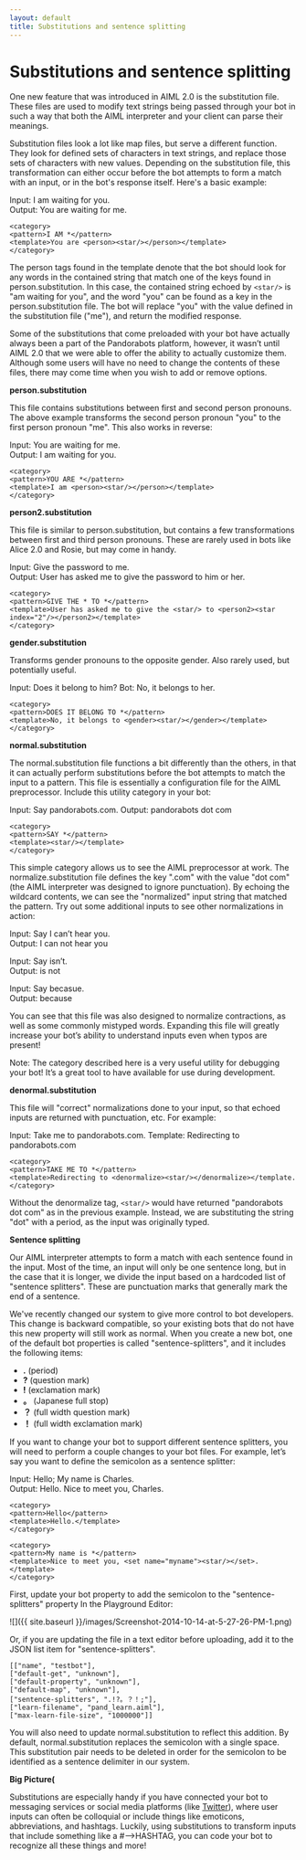 ```yaml
---
layout: default
title: Substitutions and sentence splitting
---
```


# Substitutions and sentence splitting

One new feature that was introduced in AIML 2.0 is the substitution file. These files are used to modify text strings being passed through your bot in such a way that both the AIML interpreter and your client can parse their meanings.

Substitution files look a lot like map files, but serve a different function. They look for defined sets of characters in text strings, and replace those sets of characters with new values. Depending on the substitution file, this transformation can either occur before the bot attempts to form a match with an input, or in the bot's response itself. Here's a basic example:

Input: I am waiting for you.  
Output: You are waiting for me.  

    <category>
    <pattern>I AM *</pattern>
    <template>You are <person><star/></person></template>
    </category>


The person tags found in the template denote that the bot should look for any words in the contained string that match one of the keys found in person.substitution. In this case, the contained string echoed by `<star/>` is "am waiting for you", and the word "you" can be found as a key in the person.substitution file. The bot will replace "you" with the value defined in the substitution file ("me"), and return the modified response.

Some of the substitutions that come preloaded with your bot have actually always been a part of the Pandorabots platform, however, it wasn’t until AIML 2.0 that we were able to offer the ability to actually customize them. Although some users will have no need to change the contents of these files, there may come time when you wish to add or remove options.

**person.substitution**

This file contains substitutions between first and second person pronouns. The above example transforms the second person pronoun "you" to the first person pronoun "me". This also works in reverse:

Input: You are waiting for me.  
Output: I am waiting for you.  

    <category>
    <pattern>YOU ARE *</pattern>
    <template>I am <person><star/></person></template>
    </category>

**person2.substitution**

This file is similar to person.substitution, but contains a few transformations between first and third person pronouns. These are rarely used in bots like Alice 2.0 and Rosie, but may come in handy.

Input: Give the password to me.  
Output: User has asked me to give the password to him or her.  

    <category>
    <pattern>GIVE THE * TO *</pattern>
    <template>User has asked me to give the <star/> to <person2><star index="2"/></person2></template>
    </category>

**gender.substitution**

Transforms gender pronouns to the opposite gender. Also rarely used, but potentially useful.

Input: Does it belong to him?
Bot: No, it belongs to her.

    <category>
    <pattern>DOES IT BELONG TO *</pattern>
    <template>No, it belongs to <gender><star/></gender></template>
    </category>

**normal.substitution**

The normal.substitution file functions a bit differently than the others, in that it can actually perform substitutions before the bot attempts to match the input to a pattern. This file is essentially a configuration file for the AIML preprocessor. Include this utility category in your bot:

Input: Say pandorabots.com.
Output: pandorabots dot com

    <category>
    <pattern>SAY *</pattern>
    <template><star/></template>
    </category>

This simple category allows us to see the AIML preprocessor at work. The normalize.substitution file defines the key ".com" with the value "dot com" (the AIML interpreter was designed to ignore punctuation). By echoing the wildcard contents, we can see the "normalized" input string that matched the pattern. Try out some additional inputs to see other normalizations in action:

Input: Say I can’t hear you.  
Output: I can not hear you 

Input: Say isn’t.  
Output: is not  

Input: Say becasue.  
Output: because  

You can see that this file was also designed to normalize contractions, as well as some commonly mistyped words. Expanding this file will greatly increase your bot’s ability to understand inputs even when typos are present!

Note: The category described here is a very useful utility for debugging your bot! It’s a great tool to have available for use during development.

**denormal.substitution**

This file will "correct" normalizations done to your input, so that echoed inputs are returned with punctuation, etc. For example:

Input: Take me to pandorabots.com.
Template: Redirecting to pandorabots.com

    <category>
    <pattern>TAKE ME TO *</pattern>
    <template>Redirecting to <denormalize><star/></denormalize></template.
    </category>

Without the denormalize tag, `<star/>` would have returned "pandorabots dot com" as in the previous example. Instead, we are substituting the string "dot" with a period, as the input was originally typed.

**Sentence splitting**

Our AIML interpreter attempts to form a match with each sentence found in the input. Most of the time, an input will only be one sentence long, but in the case that it is longer, we divide the input based on a hardcoded list of "sentence splitters". These are punctuation marks that generally mark the end of a sentence.

We've recently changed our system to give more control to bot developers. This change is backward compatible, so your existing bots that do not have this new property will still work as normal. When you create a new bot, one of the default bot properties is called "sentence-splitters", and it includes the following items:

* **.** (period)
* **?** (question mark)
* **!** (exclamation mark)
* **。** (Japanese full stop)
* **？** (full width question mark)
* **！** (full width exclamation mark)

If you want to change your bot to support different sentence splitters, you will need to perform a couple changes to your bot files. For example, let’s say you want to define the semicolon as a sentence splitter:

Input: Hello; My name is Charles.  
Output: Hello. Nice to meet you, Charles.  

    <category>
    <pattern>Hello</pattern>
    <template>Hello.</template>
    </category>

    <category>
    <pattern>My name is *</pattern>
    <template>Nice to meet you, <set name="myname"><star/></set>.</template>
    </category>

First, update your bot property to add the semicolon to the "sentence-splitters" property
In the Playground Editor:

![]({{ site.baseurl }}/images/Screenshot-2014-10-14-at-5-27-26-PM-1.png)

Or, if you are updating the file in a text editor before uploading, add it to the JSON list item for "sentence-splitters".

    [["name", "testbot"],
    ["default-get", "unknown"],
    ["default-property", "unknown"],
    ["default-map", "unknown"],
    ["sentence-splitters", ".!?。？！;"],
    ["learn-filename", "pand_learn.aiml"],
    ["max-learn-file-size", "1000000"]]

You will also need to update normal.substitution to reflect this addition. By default, normal.substitution replaces the semicolon with a single space. This substitution pair needs to be deleted in order for the semicolon to be identified as a sentence delimiter in our system.

**Big Picture(**

Substitutions are especially handy if you have connected your bot to messaging services or social media platforms (like [Twitter](http://blog.pandorabots.com/putting-your-pandorabot-on-twitter/)), where user inputs can often be colloquial or include things like emoticons, abbreviations, and hashtags. Luckily, using substitutions to transform inputs that include something like a #-->HASHTAG, you can code your bot to recognize all these things and more!
